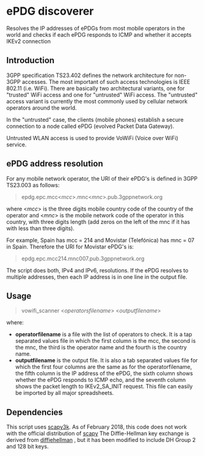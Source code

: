 # ePDG discoverer
Resolves the IP addresses of ePDGs from most mobile operators in the world and checks if each ePDG responds to ICMP and whether it accepts IKEv2 connection

## Introduction
3GPP specification TS23.402 defines the network architecture for non-3GPP accesses. The most important of such access technologies is IEEE 802.11 (i.e. WiFi).
There are basically two architectural variants, one for "trusted" WiFi access and one for "untrusted" WiFi access. The "untrusted" access variant is currently the most commonly used by cellular network operators around the world.

In the "untrusted" case, the clients (mobile phones) establish a secure connection to a node called ePDG (evolved Packet Data Gateway).

Untrusted WLAN access is used to provide VoWiFi (Voice over WiFi) service.

## ePDG address resolution
For any mobile network operator, the URI of their ePDG's is defined in 3GPP TS23.003 as follows:

>epdg.epc.mcc<_mcc_>.mnc<_mnc_>.pub.3gppnetwork.org

where <_mcc_> is the three digits mobile country code of the country of the operator and <_mnc_> is the mobile network code of the operator in this country, with three digits length (add zeros on the left of the mnc if it has with less than three digits). 

For example, Spain has mcc = 214 and Movistar (Telefónica) has mnc = 07 in Spain. Therefore the URI for Movistar ePDG's is:

>epdg.epc.mcc214.mnc007.pub.3gppnetwork.org

The script does both, IPv4 and IPv6, resolutions. If the ePDG resolves to multiple addresses, then each IP address is in one line in the output file. 

## Usage
>vowifi_scanner <_operatorsfilename_> <_outputfilename_>

where:

* **operatorfilename** is a file with the list of operators to check. It is a tap separated values file in which the first column is the mcc, the second is the mnc, the third is the operator name and the fourth is the country name.
* **outputfilename** is the output file. It is also a tab separated values file for which the first four columns are the same as for the operatorfilename, the fifth column is the IP address of the ePDG, the sixth column shows whether the ePDG responds to ICMP echo, and the seventh column shows the packet length to IKEv2_SA_INIT request. This file can easily be imported by all major spreadsheets.

## Dependencies
This script uses [scapy3k](https://github.com/phaethon/scapy). As of February 2018, this code does not work with the official distribution of [scapy](https://github.com/secdev/scapy)
The Diffie-Hellman key exchange is derived from [diffiehellman](https://github.com/chrisvoncsefalvay/diffiehellman) , but it has been modified to include DH Group 2 and 128 bit keys. 